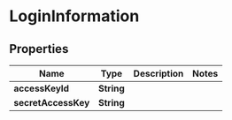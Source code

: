 

# LoginInformation


## Properties

Name | Type | Description | Notes
------------ | ------------- | ------------- | -------------
**accessKeyId** | **String** |  | 
**secretAccessKey** | **String** |  | 



